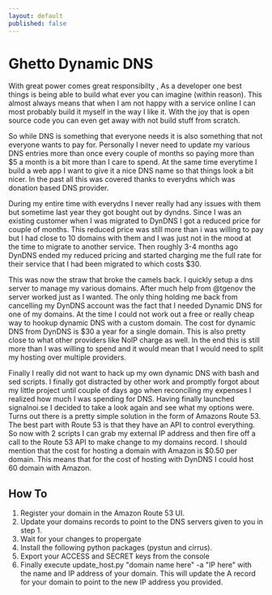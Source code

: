 ```yaml
---
layout: default
published: false
---
```

# Ghetto Dynamic DNS

With great power comes great responsibilty , As a developer one best things is being able to build what ever you can imagine (within reason). This almost always means that when I am not happy with a service online I can most probably build it myself in the way I like it. With the joy that is open source code you can even get away with not build stuff from scratch.

So while DNS is something that everyone needs it is also something that not everyone wants to pay for. Personally I never need to update my various DNS entries more than once every couple of months so paying more than $5 a month is a bit more than I care to spend. At the same time  everytime I build a web app I want to give it a nice DNS name so that things look a bit nicer. In the past all this was covered thanks to everydns which was donation based DNS provider.

During my entire time with everydns I never really had any issues with them but sometime last year they got bought out by dyndns. Since I was an existing customer when I was migrated to DynDNS I got a reduced price for couple of months. This reduced price was still more than i was willing to pay but I had close to 10 domains with them and I was just not in the mood at the time to migrate to another service. Then roughly 3-4 months ago DynDNS ended my reduced pricing and started charging me the full rate for their service that I had been migrated to which costs $30. 

This was now the straw that broke the camels back. I quickly setup a dns server to manage my various domains. After much help from @tgenov the server worked just as I wanted. The only thing holding me back from cancelling my DynDNS account was the fact that I needed Dynamic DNS for one of my domains. At the time I could not work out a free or really cheap way to hookup dynamic DNS with a custom domain. The cost for dynamic DNS from DynDNS is $30 a year for a single domain. This is also pretty close to what other providers like NoIP charge as well. In the end this is still more than I was willing to spend and it would mean that I would need to split my hosting over multiple providers. 

Finally I really did not want to hack up my own dynamic DNS with bash and sed scripts. I finally got distracted by other work and promptly forgot about my little project until couple of days ago when reconciling my expenses I realized how much I was spending for DNS. Having finally launched signalnoi.se I decided to take a look again and see what my options were. Turns out there is a pretty simple solution in the form of Amazons Route 53. The best part with Route 53 is that they have an API to control everything. So now with 2 scripts I can grab my external IP address and then fire off a call to the Route 53 API to make change to my domains record. I should mention that the cost for hosting a domain with Amazon is $0.50 per domain. This means that for the cost of hosting with DynDNS I could host 60 domain with Amazon. 

## How To

1. Register your domain in the Amazon Route 53 UI.
2. Update your domains records to point to the DNS servers given to you in step 1.
3. Wait for your changes to propergate 
4. Install the following python packages (pystun and cirrus).
5. Export your ACCESS and SECRET keys from the console 
6. Finally execute update_host.py "domain name here" -a "IP here" with the name and IP address of your domain. This will update the A record for your domain to point to the new IP address you provided.

